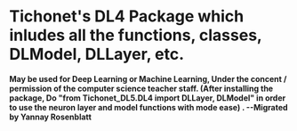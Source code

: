 # Tichonet's DL4 Package which inludes all the functions, classes, DLModel, DLLayer, etc.

**May be used for Deep Learning or Machine Learning, Under the concent / permission of the computer science teacher staff.  (After installing the package, Do "from Tichonet_DL5.DL4 import DLLayer, DLModel" in order to use the neuron layer and model functions with mode ease)   . --Migrated by Yannay Rosenblatt**

